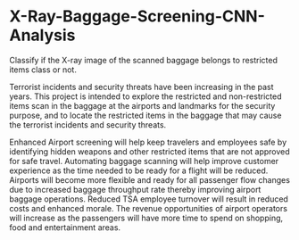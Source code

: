 # X-Ray-Baggage-Screening-CNN-Analysis
Classify if the X-ray image of the scanned baggage belongs to restricted items class or not.

Terrorist incidents and security threats have been increasing in the past years. This project is intended to explore the restricted and non-restricted items scan in the baggage at the airports and landmarks for the security purpose, and to locate the restricted items in the baggage that may cause the terrorist incidents and security threats.

Enhanced Airport screening will help keep travelers and employees safe by identifying hidden weapons and other restricted items that are not approved for safe travel.
Automating baggage scanning will help improve customer experience as the time needed to be ready for a flight will be reduced.
Airports will become more flexible and ready for all passenger flow changes due to increased baggage throughput rate thereby improving airport baggage operations.
Reduced TSA employee turnover will result in reduced costs and enhanced morale.
The revenue opportunities of airport operators will increase as the passengers will have  more time to spend on shopping, food and entertainment areas.
